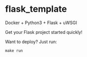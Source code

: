 # flask_template
Docker + Python3 + Flask + uWSGI

Get your Flask project started quickly!

Want to deploy? Just run:
```
make run
```

